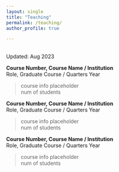 ```yaml
---
layout: single
title: "Teaching"
permalink: /teaching/
author_profile: true

---
```


<br>
Updated: Aug 2023

**Course Number, Course Name / Institution** <br>
Role, Graduate Course / Quarters Year

> course info placeholder <br>
> num of students

**Course Number, Course Name / Institution** <br>
Role, Graduate Course / Quarters Year

> course info placeholder <br>
> num of students

**Course Number, Course Name / Institution** <br>
Role, Graduate Course / Quarters Year

> course info placeholder <br>
> num of students
